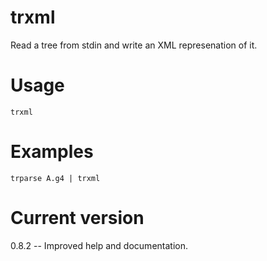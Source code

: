 # trxml

Read a tree from stdin and write an XML represenation of it.

# Usage

    trxml

# Examples

    trparse A.g4 | trxml

# Current version

0.8.2 -- Improved help and documentation.
